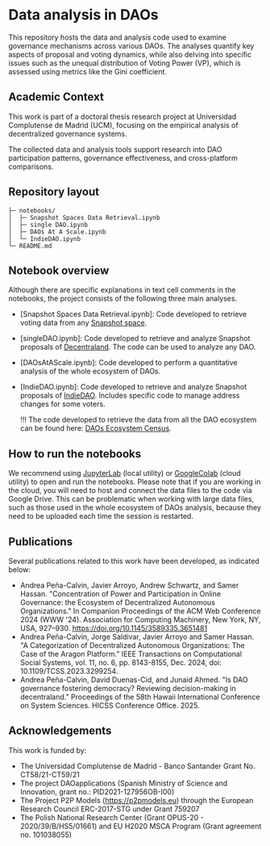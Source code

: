 # Data analysis in DAOs
This repository hosts the data and analysis code used to examine governance mechanisms across various DAOs. The analyses quantify key aspects of proposal and voting dynamics, while also delving into specific issues such as the unequal distribution of Voting Power (VP), which is assessed using metrics like the Gini coefficient.

## Academic Context
This work is part of a doctoral thesis research project at Universidad Complutense de Madrid (UCM), focusing on the empirical analysis of decentralized governance systems.

The collected data and analysis tools support research into DAO participation patterns, governance effectiveness, and cross-platform comparisons.

## Repository layout
```text
├─ notebooks/
│  ├─ Snapshot Spaces Data Retrieval.ipynb 
│  ├─ single DAO.ipynb  
│  ├─ DAOs At A Scale.ipynb 
│  └─ IndieDAO.ipynb
└─ README.md
```

## Notebook overview
Although there are specific explanations in text cell comments in the notebooks, the project consists of the following three main analyses.
- [Snapshot Spaces Data Retrieval.ipynb]: Code developed to retrieve voting data from any [Snapshot space](https://snapshot.org/#/explore).
- [singleDAO.ipynb]: Code developed to retrieve and analyze Snapshot proposals of [Decentraland](https://decentraland.org/). The code can be used to analyze any DAO.
- [DAOsAtAScale.ipynb]: Code developed to perform a quantitative analysis of the whole ecosystem of DAOs.
- [IndieDAO.ipynb]: Code developed to retrieve and analyze Snapshot proposals of [IndieDAO](https://www.indie.win/). Includes specific code to manage address changes for some voters.

  !!! The code developed to retrieve the data from all the DAO ecosystem can be found here: [DAOs Ecosystem Census](https://github.com/Grasia/dao-ecosystem-census).

## How to run the notebooks
We recommend using [JupyterLab](https://jupyter.org/) (local utility) or [GoogleColab](https://colab.google/) (cloud utility) to open and run the notebooks. Please note that if you are working in the cloud, you will need to host and connect the data files to the code via Google Drive. This can be problematic when working with large data files, such as those used in the whole ecosystem of DAOs analysis, because they need to be uploaded each time the session is restarted.

## Publications
Several publications related to this work have been developed, as indicated below:
- Andrea Peña-Calvin, Javier Arroyo, Andrew Schwartz, and Samer Hassan. "Concentration of Power and Participation in Online Governance: the Ecosystem of Decentralized Autonomous Organizations." In Companion Proceedings of the ACM Web Conference 2024 (WWW '24). Association for Computing Machinery, New York, NY, USA, 927–930. https://doi.org/10.1145/3589335.3651481
- Andrea Peña-Calvin, Jorge Saldivar, Javier Arroyo and Samer Hassan. "A Categorization of Decentralized Autonomous Organizations: The Case of the Aragon Platform." IEEE Transactions on Computational Social Systems, vol. 11, no. 6, pp. 8143-8155, Dec. 2024, doi: 10.1109/TCSS.2023.3299254.
- Andrea Peña-Calvin, David Duenas-Cid, and Junaid Ahmed. "Is DAO governance fostering democracy? Reviewing decision-making in decentraland." Proceedings of the 58th Hawaii International Conference on System Sciences. HICSS Conference Office. 2025.

## Acknowledgements
This work is funded by:
- The Universidad Complutense de Madrid - Banco Santander Grant No. CT58/21-CT59/21
- The project DAOapplications (Spanish Ministry of Science and Innovation, grant no.: PID2021-127956OB-I00)
- The Project P2P Models (https://p2pmodels.eu) through the European Research Council ERC-2017-STG under Grant 759207
- The Polish National Research Center (Grant OPUS-20 - 2020/39/B/HS5/01661) and EU H2020 MSCA Program (Grant agreement no. 101038055)


